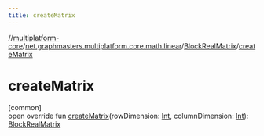 ```yaml
---
title: createMatrix
---
```

//[multiplatform-core](../../../index.html)/[net.graphmasters.multiplatform.core.math.linear](../index.html)/[BlockRealMatrix](index.html)/[createMatrix](create-matrix.html)



# createMatrix



[common]\
open override fun [createMatrix](create-matrix.html)(rowDimension: [Int](https://kotlinlang.org/api/latest/jvm/stdlib/kotlin/-int/index.html), columnDimension: [Int](https://kotlinlang.org/api/latest/jvm/stdlib/kotlin/-int/index.html)): [BlockRealMatrix](index.html)




